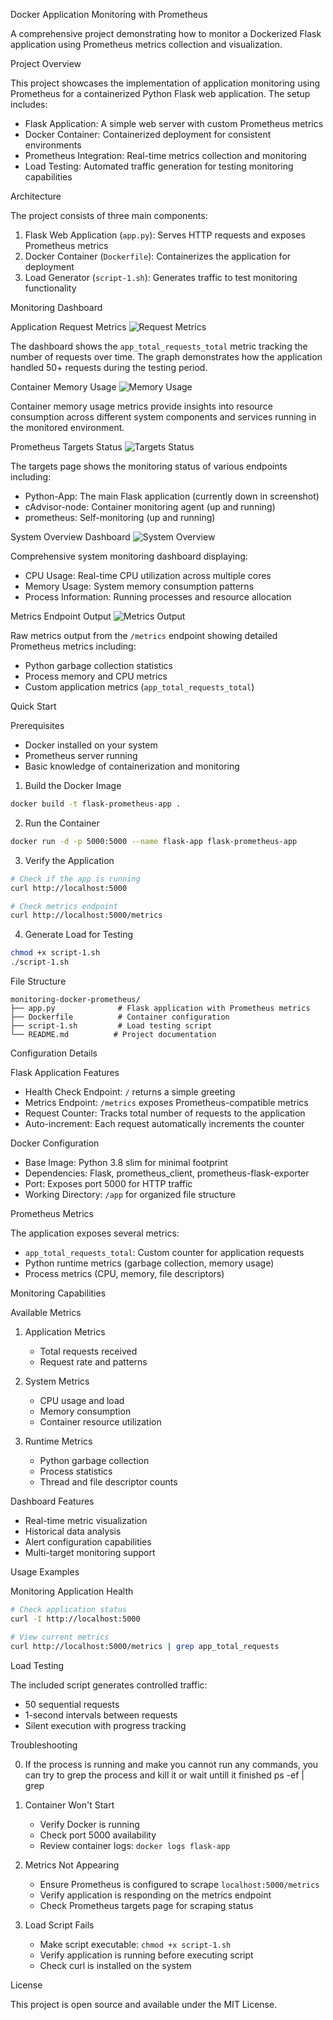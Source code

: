 Docker Application Monitoring with Prometheus

A comprehensive project demonstrating how to monitor a Dockerized Flask application using Prometheus metrics collection and visualization.

Project Overview

This project showcases the implementation of application monitoring using Prometheus for a containerized Python Flask web application. The setup includes:

- Flask Application: A simple web server with custom Prometheus metrics
- Docker Container: Containerized deployment for consistent environments
- Prometheus Integration: Real-time metrics collection and monitoring
- Load Testing: Automated traffic generation for testing monitoring capabilities

Architecture

The project consists of three main components:

1. Flask Web Application (`app.py`): Serves HTTP requests and exposes Prometheus metrics
2. Docker Container (`Dockerfile`): Containerizes the application for deployment
3. Load Generator (`script-1.sh`): Generates traffic to test monitoring functionality

Monitoring Dashboard

Application Request Metrics
![Request Metrics](image-1.jpeg)

The dashboard shows the `app_total_requests_total` metric tracking the number of requests over time. The graph demonstrates how the application handled 50+ requests during the testing period.

Container Memory Usage
![Memory Usage](image-4.jpeg)

Container memory usage metrics provide insights into resource consumption across different system components and services running in the monitored environment.

Prometheus Targets Status
![Targets Status](image-3.jpeg)

The targets page shows the monitoring status of various endpoints including:
- Python-App: The main Flask application (currently down in screenshot)
- cAdvisor-node: Container monitoring agent (up and running)
- prometheus: Self-monitoring (up and running)

System Overview Dashboard
![System Overview](image-2.jpeg)

Comprehensive system monitoring dashboard displaying:
- CPU Usage: Real-time CPU utilization across multiple cores
- Memory Usage: System memory consumption patterns
- Process Information: Running processes and resource allocation

Metrics Endpoint Output
![Metrics Output](image-5.jpeg)

Raw metrics output from the `/metrics` endpoint showing detailed Prometheus metrics including:
- Python garbage collection statistics
- Process memory and CPU metrics
- Custom application metrics (`app_total_requests_total`)

Quick Start

Prerequisites

- Docker installed on your system
- Prometheus server running
- Basic knowledge of containerization and monitoring

1. Build the Docker Image

```bash
docker build -t flask-prometheus-app .
```

2. Run the Container

```bash
docker run -d -p 5000:5000 --name flask-app flask-prometheus-app
```

3. Verify the Application

```bash
# Check if the app is running
curl http://localhost:5000

# Check metrics endpoint
curl http://localhost:5000/metrics
```

4. Generate Load for Testing

```bash
chmod +x script-1.sh
./script-1.sh
```

File Structure

```
monitoring-docker-prometheus/
├── app.py              # Flask application with Prometheus metrics
├── Dockerfile          # Container configuration
├── script-1.sh         # Load testing script
└── README.md          # Project documentation
```

Configuration Details

Flask Application Features

- Health Check Endpoint: `/` returns a simple greeting
- Metrics Endpoint: `/metrics` exposes Prometheus-compatible metrics
- Request Counter: Tracks total number of requests to the application
- Auto-increment: Each request automatically increments the counter

Docker Configuration

- Base Image: Python 3.8 slim for minimal footprint
- Dependencies: Flask, prometheus_client, prometheus-flask-exporter
- Port: Exposes port 5000 for HTTP traffic
- Working Directory: `/app` for organized file structure

Prometheus Metrics

The application exposes several metrics:
- `app_total_requests_total`: Custom counter for application requests
- Python runtime metrics (garbage collection, memory usage)
- Process metrics (CPU, memory, file descriptors)

Monitoring Capabilities

Available Metrics

1. Application Metrics
   - Total requests received
   - Request rate and patterns

2. System Metrics
   - CPU usage and load
   - Memory consumption
   - Container resource utilization

3. Runtime Metrics
   - Python garbage collection
   - Process statistics
   - Thread and file descriptor counts

Dashboard Features

- Real-time metric visualization
- Historical data analysis
- Alert configuration capabilities
- Multi-target monitoring support

Usage Examples

Monitoring Application Health

```bash
# Check application status
curl -I http://localhost:5000

# View current metrics
curl http://localhost:5000/metrics | grep app_total_requests
```

Load Testing

The included script generates controlled traffic:
- 50 sequential requests
- 1-second intervals between requests
- Silent execution with progress tracking

Troubleshooting

0. If the process is running and make you cannot run any commands,
you can try to grep the process and kill it or wait untill it finished
ps -ef | grep <process name>

1. Container Won't Start
   - Verify Docker is running
   - Check port 5000 availability
   - Review container logs: `docker logs flask-app`

2. Metrics Not Appearing
   - Ensure Prometheus is configured to scrape `localhost:5000/metrics`
   - Verify application is responding on the metrics endpoint
   - Check Prometheus targets page for scraping status

3. Load Script Fails
   - Make script executable: `chmod +x script-1.sh`
   - Verify application is running before executing script
   - Check curl is installed on the system


License

This project is open source and available under the MIT License.